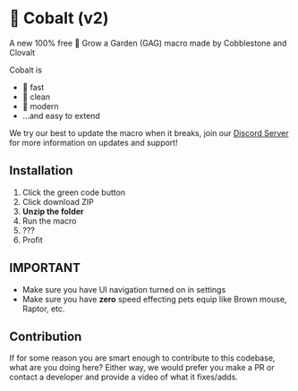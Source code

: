 # 🔵 Cobalt (v2)

A new 100% free 🌱 Grow a Garden (GAG) macro made by Cobblestone and Clovalt

Cobalt is 
- 🚀 fast
- 🧼 clean
- 🔮 modern
- ...and easy to extend

We try our best to update the macro when it breaks, join our [Discord Server](https://discord.gg/Fb4BBXxV9r) for more information on updates and support!

## Installation

1. Click the green code button
2. Click download ZIP
3. **Unzip the folder**
4. Run the macro
5. ???
6. Profit

## IMPORTANT
- Make sure you have UI navigation turned on in settings
- Make sure you have **zero** speed effecting pets equip like Brown mouse, Raptor, etc.

## Contribution

If for some reason you are smart enough to contribute to this codebase, what are you doing here? Either way, we would prefer you make a PR or contact a developer and provide a video of what it fixes/adds.
